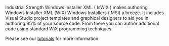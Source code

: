 Industrial Strength Windows Installer XML ( IsWiX ) makes authoring Windows Installer XML (WiX) Windows Installers (.MSI) a breeze.  It includes Visual Studio project templates and graphical designers to aid you in authoring 95% of your source code.  From there you can author additional code using standard WiX programming techniques.

Please see our [tutorials](https://github.com/iswix-llc/iswix-tutorials) for more information.
